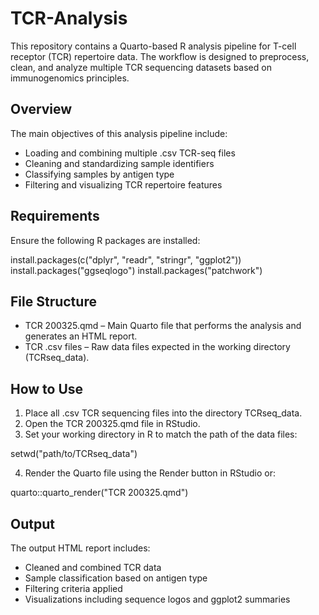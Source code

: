 # TCR-Analysis
This repository contains a Quarto-based R analysis pipeline for T-cell receptor (TCR) repertoire data. The workflow is designed to preprocess, clean, and analyze multiple TCR sequencing datasets based on immunogenomics principles.

## Overview
The main objectives of this analysis pipeline include:
- Loading and combining multiple .csv TCR-seq files
- Cleaning and standardizing sample identifiers
- Classifying samples by antigen type
- Filtering and visualizing TCR repertoire features

## Requirements
Ensure the following R packages are installed:

install.packages(c("dplyr", "readr", "stringr", "ggplot2"))
install.packages("ggseqlogo")
install.packages("patchwork")

## File Structure
- TCR 200325.qmd – Main Quarto file that performs the analysis and generates an HTML report.
- TCR .csv files – Raw data files expected in the working directory (TCRseq_data).

## How to Use
1. Place all .csv TCR sequencing files into the directory TCRseq_data.
2. Open the TCR 200325.qmd file in RStudio.
3. Set your working directory in R to match the path of the data files:

setwd("path/to/TCRseq_data")

4. Render the Quarto file using the Render button in RStudio or:

quarto::quarto_render("TCR 200325.qmd")

## Output
The output HTML report includes:
- Cleaned and combined TCR data
- Sample classification based on antigen type
- Filtering criteria applied
- Visualizations including sequence logos and ggplot2 summaries
